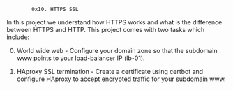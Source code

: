 			0x10. HTTPS SSL 
In this project we understand how HTTPS works and what is the difference between HTTPS and HTTP. This project comes with two tasks which include:

 0. World wide web - Configure your domain zone so that the subdomain www points to your load-balancer IP (lb-01).

 1. HAproxy SSL termination - Create a certificate using certbot and configure HAproxy to accept encrypted traffic for your subdomain www.

